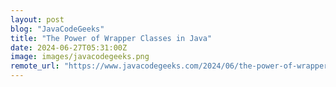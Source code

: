 ```yaml
---
layout: post
blog: "JavaCodeGeeks"
title: "The Power of Wrapper Classes in Java"
date: 2024-06-27T05:31:00Z
image: images/javacodegeeks.png
remote_url: "https://www.javacodegeeks.com/2024/06/the-power-of-wrapper-classes-in-java.html"
---
```

